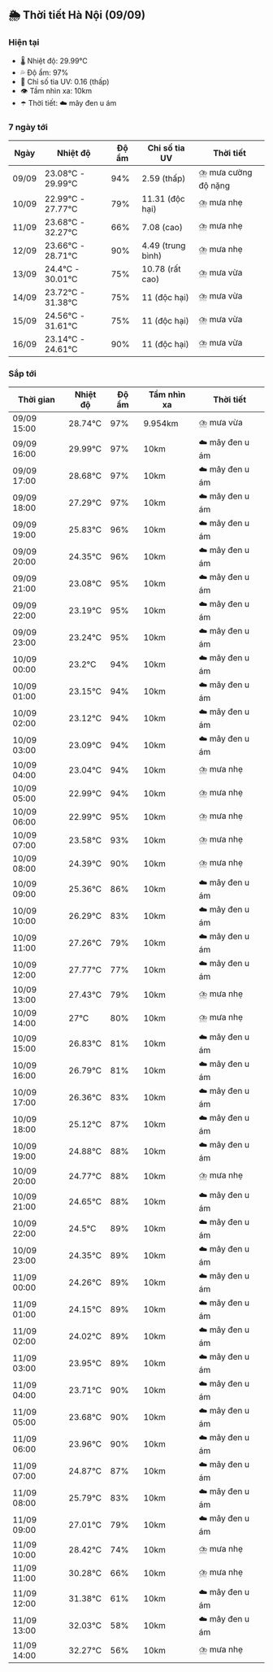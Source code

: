 ## 🌦️ Thời tiết Hà Nội (09/09)

### Hiện tại

- 🌡️ Nhiệt độ: 29.99℃
- 💦 Độ ẩm: 97%
- 🌟 Chỉ số tia UV: 0.16 (thấp)
- 👁️ Tầm nhìn xa: 10km
- ☂️ Thời tiết: ☁️ mây đen u ám

### 7 ngày tới

| Ngày | Nhiệt độ | Độ ẩm | Chỉ số tia UV | Thời tiết |
| --- | --- | --- | --- | --- |
| 09/09 | 23.08℃ - 29.99℃ | 94% | 2.59 (thấp) | ⛈️ mưa cường độ nặng |
| 10/09 | 22.99℃ - 27.77℃ | 79% | 11.31 (độc hại) | ⛈️ mưa nhẹ |
| 11/09 | 23.68℃ - 32.27℃ | 66% | 7.08 (cao) | ⛈️ mưa nhẹ |
| 12/09 | 23.66℃ - 28.71℃ | 90% | 4.49 (trung bình) | ⛈️ mưa nhẹ |
| 13/09 | 24.4℃ - 30.01℃ | 75% | 10.78 (rất cao) | ⛈️ mưa vừa |
| 14/09 | 23.72℃ - 31.38℃ | 75% | 11 (độc hại) | ⛈️ mưa vừa |
| 15/09 | 24.56℃ - 31.61℃ | 75% | 11 (độc hại) | ⛈️ mưa vừa |
| 16/09 | 23.14℃ - 24.61℃ | 90% | 11 (độc hại) | ⛈️ mưa vừa |

### Sắp tới

| Thời gian | Nhiệt độ | Độ ẩm | Tầm nhìn xa | Thời tiết |
| --- | --- | --- | --- | --- |
| 09/09 15:00 | 28.74℃ | 97% | 9.954km | ⛈️ mưa vừa |
| 09/09 16:00 | 29.99℃ | 97% | 10km | ☁️ mây đen u ám |
| 09/09 17:00 | 28.68℃ | 97% | 10km | ☁️ mây đen u ám |
| 09/09 18:00 | 27.29℃ | 97% | 10km | ☁️ mây đen u ám |
| 09/09 19:00 | 25.83℃ | 96% | 10km | ☁️ mây đen u ám |
| 09/09 20:00 | 24.35℃ | 96% | 10km | ☁️ mây đen u ám |
| 09/09 21:00 | 23.08℃ | 95% | 10km | ☁️ mây đen u ám |
| 09/09 22:00 | 23.19℃ | 95% | 10km | ☁️ mây đen u ám |
| 09/09 23:00 | 23.24℃ | 95% | 10km | ☁️ mây đen u ám |
| 10/09 00:00 | 23.2℃ | 94% | 10km | ☁️ mây đen u ám |
| 10/09 01:00 | 23.15℃ | 94% | 10km | ☁️ mây đen u ám |
| 10/09 02:00 | 23.12℃ | 94% | 10km | ☁️ mây đen u ám |
| 10/09 03:00 | 23.09℃ | 94% | 10km | ☁️ mây đen u ám |
| 10/09 04:00 | 23.04℃ | 94% | 10km | ⛈️ mưa nhẹ |
| 10/09 05:00 | 22.99℃ | 94% | 10km | ⛈️ mưa nhẹ |
| 10/09 06:00 | 22.99℃ | 95% | 10km | ⛈️ mưa nhẹ |
| 10/09 07:00 | 23.58℃ | 93% | 10km | ⛈️ mưa nhẹ |
| 10/09 08:00 | 24.39℃ | 90% | 10km | ⛈️ mưa nhẹ |
| 10/09 09:00 | 25.36℃ | 86% | 10km | ☁️ mây đen u ám |
| 10/09 10:00 | 26.29℃ | 83% | 10km | ☁️ mây đen u ám |
| 10/09 11:00 | 27.26℃ | 79% | 10km | ☁️ mây đen u ám |
| 10/09 12:00 | 27.77℃ | 77% | 10km | ☁️ mây đen u ám |
| 10/09 13:00 | 27.43℃ | 79% | 10km | ⛈️ mưa nhẹ |
| 10/09 14:00 | 27℃ | 80% | 10km | ⛈️ mưa nhẹ |
| 10/09 15:00 | 26.83℃ | 81% | 10km | ☁️ mây đen u ám |
| 10/09 16:00 | 26.79℃ | 81% | 10km | ☁️ mây đen u ám |
| 10/09 17:00 | 26.36℃ | 83% | 10km | ☁️ mây đen u ám |
| 10/09 18:00 | 25.12℃ | 87% | 10km | ☁️ mây đen u ám |
| 10/09 19:00 | 24.88℃ | 88% | 10km | ☁️ mây đen u ám |
| 10/09 20:00 | 24.77℃ | 88% | 10km | ⛈️ mưa nhẹ |
| 10/09 21:00 | 24.65℃ | 88% | 10km | ☁️ mây đen u ám |
| 10/09 22:00 | 24.5℃ | 89% | 10km | ☁️ mây đen u ám |
| 10/09 23:00 | 24.35℃ | 89% | 10km | ☁️ mây đen u ám |
| 11/09 00:00 | 24.26℃ | 89% | 10km | ☁️ mây đen u ám |
| 11/09 01:00 | 24.15℃ | 89% | 10km | ☁️ mây đen u ám |
| 11/09 02:00 | 24.02℃ | 89% | 10km | ☁️ mây đen u ám |
| 11/09 03:00 | 23.95℃ | 89% | 10km | ☁️ mây đen u ám |
| 11/09 04:00 | 23.71℃ | 90% | 10km | ☁️ mây đen u ám |
| 11/09 05:00 | 23.68℃ | 90% | 10km | ☁️ mây đen u ám |
| 11/09 06:00 | 23.96℃ | 90% | 10km | ☁️ mây đen u ám |
| 11/09 07:00 | 24.87℃ | 87% | 10km | ☁️ mây đen u ám |
| 11/09 08:00 | 25.79℃ | 83% | 10km | ☁️ mây đen u ám |
| 11/09 09:00 | 27.01℃ | 79% | 10km | ☁️ mây đen u ám |
| 11/09 10:00 | 28.42℃ | 74% | 10km | ⛈️ mưa nhẹ |
| 11/09 11:00 | 30.28℃ | 66% | 10km | ⛈️ mưa nhẹ |
| 11/09 12:00 | 31.38℃ | 61% | 10km | ☁️ mây đen u ám |
| 11/09 13:00 | 32.03℃ | 58% | 10km | ☁️ mây đen u ám |
| 11/09 14:00 | 32.27℃ | 56% | 10km | ⛈️ mưa nhẹ |
